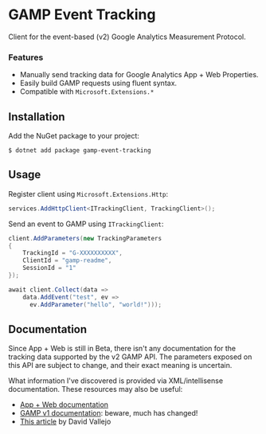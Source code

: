 # GAMP Event Tracking
Client for the event-based (v2) Google Analytics Measurement Protocol.

### Features
* Manually send tracking data for Google Analytics App + Web Properties.
* Easily build GAMP requests using fluent syntax.
* Compatible with `Microsoft.Extensions.*`

## Installation
Add the NuGet package to your project:

    $ dotnet add package gamp-event-tracking

## Usage

Register client using `Microsoft.Extensions.Http`:
```c#
services.AddHttpClient<ITrackingClient, TrackingClient>();
```

Send an event to GAMP using `ITrackingClient`:
```c#
client.AddParameters(new TrackingParameters
{
    TrackingId = "G-XXXXXXXXXX",
    ClientId = "gamp-readme",
    SessionId = "1"
});

await client.Collect(data =>
    data.AddEvent("test", ev =>
      ev.AddParameter("hello", "world!")));
```
## Documentation

Since App + Web is still in Beta, there isn't any documentation for the tracking data supported by the v2 GAMP API. The parameters exposed on this API are subject to change, and their exact meaning is uncertain.

What information I've discovered is provided via XML/intellisense documentation. These resources may also be useful:

* [App + Web documentation](https://developers.google.com/analytics/devguides/collection/app-web)
* [GAMP v1 documentation](https://developers.google.com/analytics/devguides/collection/protocol/v1): beware, much has changed!
* [This article](https://www.thyngster.com/app-web-google-analytics-measurement-protocol-version-2) by David Vallejo